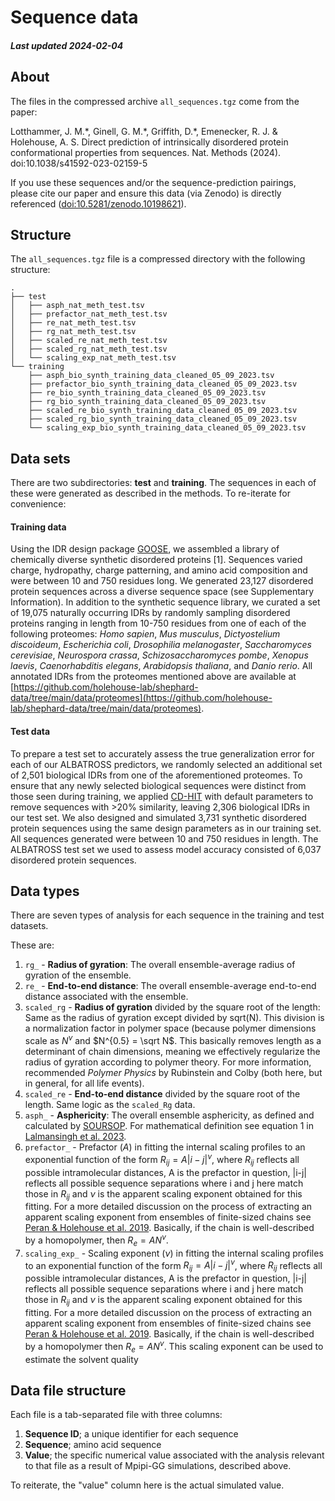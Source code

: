 # Sequence data
##### Last updated 2024-02-04

## About
The files in the compressed archive `all_sequences.tgz` come from the paper:

Lotthammer, J. M.\*, Ginell, G. M.\*, Griffith, D.\*, Emenecker, R. J. & Holehouse, A. S. Direct prediction of intrinsically disordered protein conformational properties from sequences. Nat. Methods (2024). doi:10.1038/s41592-023-02159-5

If you use these sequences and/or the sequence-prediction pairings, please cite our paper and ensure this data (via Zenodo) is directly referenced ([doi:10.5281/zenodo.10198621](https://zenodo.org/records/10198621)).

## Structure
The `all_sequences.tgz` file is a compressed directory with the following structure:

	.
	├── test
	│   ├── asph_nat_meth_test.tsv
	│   ├── prefactor_nat_meth_test.tsv
	│   ├── re_nat_meth_test.tsv
	│   ├── rg_nat_meth_test.tsv
	│   ├── scaled_re_nat_meth_test.tsv
	│   ├── scaled_rg_nat_meth_test.tsv
	│   └── scaling_exp_nat_meth_test.tsv
	└── training
	    ├── asph_bio_synth_training_data_cleaned_05_09_2023.tsv
	    ├── prefactor_bio_synth_training_data_cleaned_05_09_2023.tsv
	    ├── re_bio_synth_training_data_cleaned_05_09_2023.tsv
	    ├── rg_bio_synth_training_data_cleaned_05_09_2023.tsv
	    ├── scaled_re_bio_synth_training_data_cleaned_05_09_2023.tsv
	    ├── scaled_rg_bio_synth_training_data_cleaned_05_09_2023.tsv
	    └── scaling_exp_bio_synth_training_data_cleaned_05_09_2023.tsv
	    
## Data sets
There are two subdirectories: **test** and **training**. The sequences in each of these were generated as described in the methods. To re-iterate for convenience:

#### Training data
Using the IDR design package [GOOSE](https://github.com/idptools/goose), we assembled a library of chemically diverse synthetic disordered proteins [1]. Sequences varied charge, hydropathy, charge patterning, and amino acid composition and were between 10 and 750 residues long. We generated 23,127 disordered protein sequences across a diverse sequence space (see Supplementary Information). In addition to the synthetic sequence library, we curated a set of 19,075 naturally occurring IDRs by randomly sampling disordered proteins ranging in length from 10-750 residues from one of each of the following proteomes: *Homo sapien*, *Mus musculus*, *﻿Dictyostelium discoideum*, *Escherichia coli*, *Drosophilia melanogaster*, *Saccharomyces cerevisiae*, *Neurospora crassa*, *Schizosaccharomyces pombe*, *Xenopus laevis*, *Caenorhabditis elegans*, *Arabidopsis thaliana*, and *Danio rerio*. All annotated IDRs from the proteomes mentioned above are available at [https://github.com/holehouse-lab/shephard-data/tree/main/data/proteomes](https://github.com/holehouse-lab/shephard-data/tree/main/data/proteomes).

#### Test data
To prepare a test set to accurately assess the true generalization error for each of our ALBATROSS predictors, we randomly selected an additional set of 2,501 biological IDRs from one of the aforementioned proteomes. To ensure that any newly selected biological sequences were distinct from those seen during training, we applied [CD-HIT](https://sites.google.com/view/cd-hit) with default parameters to remove sequences with >20% similarity, leaving 2,306 biological IDRs in our test set. We also designed and simulated 3,731 synthetic disordered protein sequences using the same design parameters as in our training set. All sequences generated were between 10 and 750 residues in length. The ALBATROSS test set we used to assess model accuracy consisted of 6,037 disordered protein sequences.
	    
## Data types	    
There are seven types of analysis for each sequence in the training and test datasets.

These are:

1. `rg_` - **Radius of gyration**: The overall ensemble-average radius of gyration of the ensemble.
2. `re_` - **End-to-end distance**: The overall ensemble-average end-to-end distance associated with the ensemble.
3. `scaled_rg` - **Radius of gyration** divided by the square root of the length: Same as the radius of gyration except divided by sqrt(N). This division is a normalization factor in polymer space (because polymer dimensions scale as $N^{\nu}$ and $N^{0.5} = \sqrt N$. This basically removes length as a determinant of chain dimensions, meaning we effectively regularize the radius of gyration according to polymer theory. For more information, recommended *Polymer Physics* by Rubinstein and Colby (both here, but in general, for all life events).
4. `scaled_re` - **End-to-end distance** divided by the square root of the length. Same logic as the `scaled_Rg` data.
5.  `asph_` - **Asphericity**: The overall ensemble asphericity, as defined and calculated by [SOURSOP](https://soursop.readthedocs.io/en/latest/). For mathematical definition see equation 1 in [Lalmansingh et al. 2023](https://pubs.acs.org/doi/10.1021/acs.jctc.3c00190).
6. `prefactor_` - Prefactor ($A$) in fitting the internal scaling profiles to an exponential function of the form $R_{ij} = A|i-j|^{\nu}$, where $R_{ij}$ reflects all possible intramolecular distances, A is the prefactor in question, |i-j| reflects all possible sequence separations where i and j here match those in $R_{ij}$ and $\nu$ is the apparent scaling exponent obtained for this fitting. For a more detailed discussion on the process of extracting an apparent scaling exponent from ensembles of finite-sized chains see [Peran & Holehouse et al. 2019](https://www.pnas.org/doi/suppl/10.1073/pnas.1818206116). Basically, if the chain is well-described by a homopolymer, then $R_e = AN^{\nu}$.
7. `scaling_exp_` - Scaling exponent ($\nu$) in fitting the internal scaling profiles to an exponential function of the form $R_{ij} = A|i-j|^{\nu}$, where $R_{ij}$ reflects all possible intramolecular distances, A is the prefactor in question, |i-j| reflects all possible sequence separations where i and j here match those in $R_{ij}$ and $\nu$ is the apparent scaling exponent obtained for this fitting. For a more detailed discussion on the process of extracting an apparent scaling exponent from ensembles of finite-sized chains see [Peran & Holehouse et al. 2019](https://www.pnas.org/doi/suppl/10.1073/pnas.1818206116). Basically, if the chain is well-described by a homopolymer then $R_e = AN^{\nu}$. This scaling exponent can be used to estimate the solvent quality
	    
	    
## Data file structure	    
	    
Each file is a tab-separated file with three columns:

1. **Sequence ID**; a unique identifier for each sequence
2. **Sequence**; amino acid sequence
3. **Value**; the specific numerical value associated with the analysis relevant to that file as a result of Mpipi-GG simulations, described above.

To reiterate, the "value" column here is the actual simulated value. 

